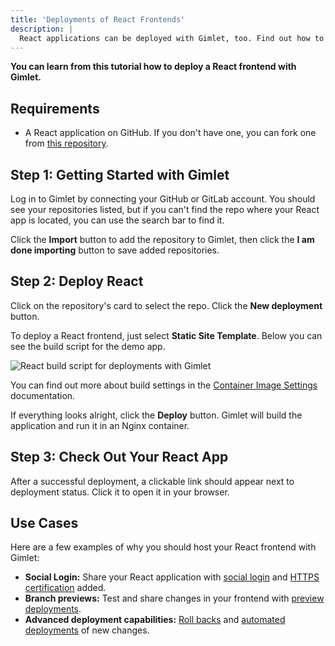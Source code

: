 ```yaml
---
title: 'Deployments of React Frontends'
description: |
  React applications can be deployed with Gimlet, too. Find out how to add HTTPS and social authentication, as well.
---
```


**You can learn from this tutorial how to deploy a React frontend with Gimlet.**

## Requirements

- A React application on GitHub. If you don't have one, you can fork one from [this repository](https://github.com/gerimate/react-gimlet-test).

## Step 1: Getting Started with Gimlet

Log in to Gimlet by connecting your GitHub or GitLab account. You should see your repositories listed, but if you can't find the repo where your React app is located, you can use the search bar to find it.

Click the **Import** button to add the repository to Gimlet, then click the **I am done importing** button to save added repositories.

## Step 2: Deploy React

Click on the repository's card to select the repo. Click the **New deployment** button.

To deploy a React frontend, just select **Static Site Template**. Below you can see the build script for the demo app.

![React build script for deployments with Gimlet](/docs/screenshots/gimlet-io-react-deployment-settings.png)

You can find out more about build settings in the [Container Image Settings](/docs/deployment-settings/image-settings.md) documentation.

If everything looks alright, click the **Deploy** button. Gimlet will build the application and run it in an Nginx container.

## Step 3: Check Out Your React App

After a successful deployment, a clickable link should appear next to deployment status. Click it to open it in your browser.

## Use Cases

Here are a few examples of why you should host your React frontend with Gimlet:

- **Social Login:** Share your React application with [social login](/docs/deployment-settings/social-authentication) and [HTTPS certification](/docs/deployment-settings/https) added.
- **Branch previews:** Test and share changes in your frontend with [preview deployments](/docs/deployments/preview-deployments).
- **Advanced deployment capabilities:** [Roll backs](/docs/deployments/rollbacks) and [automated deployments](/docs/deployments/automated-deployments) of new changes.
